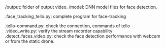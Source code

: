 /output: folder of output video. 
/model: DNN model files for face detection.

.face_tracking_tello.py: complete program for face-tracking

.tello-command.py: check the connection, commands of tello
.video_write.py: verify the stream recorder capability 
.detect_faces_video.py: check the face detection performance with webcam or from the static drone. 
